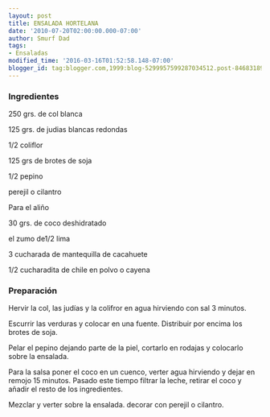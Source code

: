 ```yaml
---
layout: post
title: ENSALADA HORTELANA
date: '2010-07-20T02:00:00.000-07:00'
author: Smurf Dad
tags:
- Ensaladas
modified_time: '2016-03-16T01:52:58.148-07:00'
blogger_id: tag:blogger.com,1999:blog-5299957599287034512.post-8468318912891022354
---
```


<h3>Ingredientes</h3>

250 grs. de col blanca

125 grs. de judias blancas redondas

1/2 coliflor

125 grs de brotes de soja

1/2 pepino

perejil o cilantro

Para el aliño

30 grs. de coco deshidratado

el zumo de1/2 lima

3 cucharada de mantequilla de cacahuete

1/2 cucharadita de chile en polvo o cayena

<h3>Preparación</h3>

Hervir la col, las judías y la colifror en agua hirviendo con sal 3 minutos.

Escurrir las verduras y colocar en una fuente. Distribuir por encima los brotes de soja.

Pelar el pepino dejando parte de la piel, cortarlo en rodajas y colocarlo sobre la ensalada.

Para la salsa poner el coco en un cuenco, verter agua hirviendo y dejar en remojo 15 minutos. Pasado este tiempo filtrar la leche, retirar el coco y añadir el resto de los ingredientes.

Mezclar y verter sobre la ensalada. decorar con perejil o cilantro.

